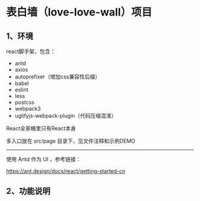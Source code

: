 # 表白墙（love-love-wall）项目

## 1、环境

react脚手架，包含：

* antd
* axios
* autoprefixer（增加css兼容性后缀）
* babel
* eslint
* less
* postcss
* webpack3
* uglifyjs-webpack-plugin（代码压缩混淆）

React全家桶里只有React本身

多入口放在 src/page 目录下，见文件注释和示例DEMO

---

使用 Antd 作为 UI ，参考链接：

https://ant.design/docs/react/getting-started-cn

## 2、功能说明

